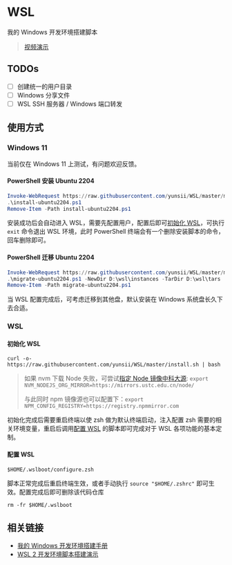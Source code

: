 # WSL

我的 Windows 开发环境搭建脚本

> [视频演示](https://www.bilibili.com/video/BV1Fu411h7kD)

## TODOs

- [ ] 创建统一的用户目录
- [ ] Windows 分享文件
- [ ] WSL SSH 服务器 / Windows 端口转发

## 使用方式

### Windows 11

当前仅在 Windows 11 上测试，有问题欢迎反馈。

#### PowerShell 安装 Ubuntu 2204

```ps1
Invoke-WebRequest https://raw.githubusercontent.com/yunsii/WSL/master/ms/win11/install-ubuntu2204.ps1 -OutFile install-ubuntu2204.ps1
.\install-ubuntu2204.ps1
Remove-Item -Path install-ubuntu2204.ps1
```

安装成功后会自动进入 WSL，需要先配置用户，配置后即可[初始化 WSL](#初始化-wsl)，可执行 `exit` 命令退出 WSL 环境，此时 PowerShell 终端会有一个删除安装脚本的命令，回车删除即可。

#### PowerShell 迁移 Ubuntu 2204

```ps1
Invoke-WebRequest https://raw.githubusercontent.com/yunsii/WSL/master/ms/win11/migrate-ubuntu2204.ps1 -OutFile migrate-ubuntu2204.ps1
.\migrate-ubuntu2204.ps1 -NewDir D:\wsl\instances -TarDir D:\wsl\tars
Remove-Item -Path migrate-ubuntu2204.ps1
```

当 WSL 配置完成后，可考虑迁移到其他盘，默认安装在 Windows 系统盘长久下去合适。

### WSL

#### 初始化 WSL

```shell
curl -o- https://raw.githubusercontent.com/yunsii/WSL/master/install.sh | bash
```

> 如果 nvm 下载 Node 失败，可尝试[指定 Node 镜像中科大源](https://mirrors.ustc.edu.cn/help/node.html#nvm-node-js): `export NVM_NODEJS_ORG_MIRROR=https://mirrors.ustc.edu.cn/node/`
> 
> 与此同时 npm 镜像源也可以配置下：`export NPM_CONFIG_REGISTRY=https://registry.npmmirror.com`

初始化完成后需要重启终端以使 zsh 做为默认终端启动，注入配置 zsh 需要的相关环境变量，重启后调用[配置 WSL](#配置-wsl) 的脚本即可完成对于 WSL 各项功能的基本定制。

#### 配置 WSL

```shell
$HOME/.wslboot/configure.zsh
```

脚本正常完成后重启终端生效，或者手动执行 `source "$HOME/.zshrc"` 即可生效。配置完成后即可删除该代码仓库

```shell
rm -fr $HOME/.wslboot
```

## 相关链接

- [我的 Windows 开发环境搭建手册](https://juejin.cn/post/7079329668028956709)
- [WSL 2 开发环境脚本搭建演示](https://www.bilibili.com/video/BV1Fu411h7kD)
